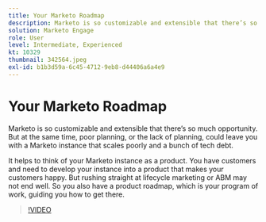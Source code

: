 ```yaml
---
title: Your Marketo Roadmap
description: Marketo is so customizable and extensible that there’s so much opportunity. But at the same time, poor planning, or the lack of planning, could leave you with … (Descriptions should be between 60 and 160 characters)
solution: Marketo Engage
role: User
level: Intermediate, Experienced
kt: 10329
thumbnail: 342564.jpeg
exl-id: b1b3d59a-6c45-4712-9eb8-d44406a6a4e9
---
```

# Your Marketo Roadmap

Marketo is so customizable and extensible that there’s so much opportunity. But at the same time, poor planning, or the lack of planning, could leave you with a Marketo instance that scales poorly and a bunch of tech debt.

It helps to think of your Marketo instance as a product. You have customers and need to develop your instance into a product that makes your customers happy. But rushing straight at lifecycle marketing or ABM may not end well. So you also have a product roadmap, which is your program of work, guiding you how to get there.

>[!VIDEO](https://video.tv.adobe.com/v/342564/?quality=12&learn=on)
